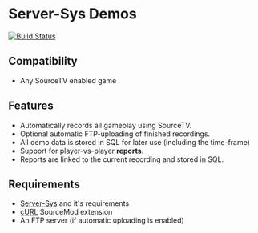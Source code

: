 # Server-Sys Demos
[![Build Status](https://travis-ci.org/whocodes/serversys-demos.svg?branch=master)](https://travis-ci.org/whocodes/serversys-demos)

## Compatibility
* Any SourceTV enabled game

## Features
* Automatically records all gameplay using SourceTV.
* Optional automatic FTP-uploading of finished recordings.
* All demo data is stored in SQL for later use (including the time-frame)
* Support for player-vs-player __reports__.
* Reports are linked to the current recording and stored in SQL.

## Requirements
* [Server-Sys](https://github.com/whocodes/serversys) and it's requirements
* [cURL](https://github.com/whocodes/sourcemod-curl-extension) SourceMod extension
* An FTP server (if automatic uploading is enabled)

